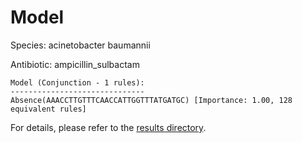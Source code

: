 
# Model

Species: acinetobacter baumannii

Antibiotic: ampicillin_sulbactam

```
Model (Conjunction - 1 rules):
------------------------------
Absence(AAACCTTGTTTCAACCATTGGTTTATGATGC) [Importance: 1.00, 128 equivalent rules]

```

For details, please refer to the [results directory](../../../../../results/scm_b/acinetobacter%20baumannii/ampicillin_sulbactam/repeat_7/).

